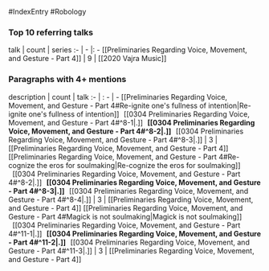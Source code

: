 #IndexEntry #Robology

### Top 10 referring talks
talk | count | series
:- | - |: -
[[Preliminaries Regarding Voice, Movement, and Gesture - Part 4]] | 9 | [[2020 Vajra Music]]

### Paragraphs with 4+ mentions
description | count | talk
:- | : - | -
[[Preliminaries Regarding Voice, Movement, and Gesture - Part 4#Re-ignite one's fullness of intention\|Re-ignite one's fullness of intention]] &nbsp;&nbsp;[[0304 Preliminaries Regarding Voice, Movement, and Gesture - Part 4#^8-1\|.]] &nbsp; **[[0304 Preliminaries Regarding Voice, Movement, and Gesture - Part 4#^8-2\|.]]** &nbsp; [[0304 Preliminaries Regarding Voice, Movement, and Gesture - Part 4#^8-3\|.]] | 3 | [[Preliminaries Regarding Voice, Movement, and Gesture - Part 4]]
[[Preliminaries Regarding Voice, Movement, and Gesture - Part 4#Re-cognize the eros for soulmaking\|Re-cognize the eros for soulmaking]] &nbsp;&nbsp;[[0304 Preliminaries Regarding Voice, Movement, and Gesture - Part 4#^8-2\|.]] &nbsp; **[[0304 Preliminaries Regarding Voice, Movement, and Gesture - Part 4#^8-3\|.]]** &nbsp; [[0304 Preliminaries Regarding Voice, Movement, and Gesture - Part 4#^8-4\|.]] | 3 | [[Preliminaries Regarding Voice, Movement, and Gesture - Part 4]]
[[Preliminaries Regarding Voice, Movement, and Gesture - Part 4#Magick is not soulmaking\|Magick is not soulmaking]] &nbsp;&nbsp;[[0304 Preliminaries Regarding Voice, Movement, and Gesture - Part 4#^11-1\|.]] &nbsp; **[[0304 Preliminaries Regarding Voice, Movement, and Gesture - Part 4#^11-2\|.]]** &nbsp; [[0304 Preliminaries Regarding Voice, Movement, and Gesture - Part 4#^11-3\|.]] | 3 | [[Preliminaries Regarding Voice, Movement, and Gesture - Part 4]]

